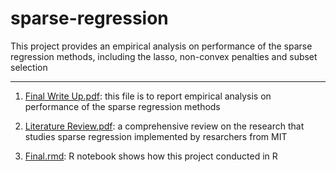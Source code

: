 # sparse-regression

This project provides an empirical analysis on performance of the sparse regression methods, including the lasso, non-convex penalties and subset selection

------------------------------------------------------------------------------------------------------------------------------------------------------------

1. [Final Write Up.pdf](https://github.com/longngo204/sparse-regression/blob/main/Final%20Write%20Up.pdf): this file is to report empirical analysis on performance of the sparse regression methods

2. [Literature Review.pdf](https://github.com/longngo204/sparse-regression/blob/main/Literature%20Review.pdf): a comprehensive review on the research that studies sparse regression implemented by resarchers from MIT

3. [Final.rmd](https://github.com/longngo204/sparse-regression/blob/main/final%201.Rmd): R notebook shows how this project conducted in R 
